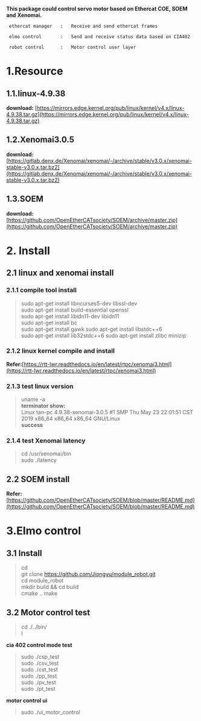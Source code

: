 
**This package could control servo motor based on Ethercat COE, SOEM and Xenomai.**


     ethercat manager   :   Receive and send ethercat frames   
     
     elmo control       :   Send and receive status data based on CIA402 
     
     robot control      :   Motor control user layer

# 1.Resource

## 1.1.linux-4.9.38

**download:** [https://mirrors.edge.kernel.org/pub/linux/kernel/v4.x/linux-4.9.38.tar.gz](https://mirrors.edge.kernel.org/pub/linux/kernel/v4.x/linux-4.9.38.tar.gz)

## 1.2.Xenomai3.0.5

**download:** [https://gitlab.denx.de/Xenomai/xenomai/-/archive/stable/v3.0.x/xenomai-stable-v3.0.x.tar.bz2](https://gitlab.denx.de/Xenomai/xenomai/-/archive/stable/v3.0.x/xenomai-stable-v3.0.x.tar.bz2)

## 1.3.SOEM

**download:** [https://github.com/OpenEtherCATsociety/SOEM/archive/master.zip](https://github.com/OpenEtherCATsociety/SOEM/archive/master.zip)

# 2. Install

## 2.1 linux and xenomai install

### 2.1.1 compile tool install

> sudo apt-get install libncurses5-dev libssl-dev   
> sudo apt-get install build-essential openssl  
> sudo apt-get install libidn11-dev libidn11    
> sudo apt-get install bc   
> sudo apt-get install gawk 
> sudo apt-get install libstdc++6   
> sudo apt-get install lib32stdc++6 
> sudo apt-get install zlibc minizip    

### 2.1.2 linux kernel compile and  install
**Refer:**[https://rtt-lwr.readthedocs.io/en/latest/rtpc/xenomai3.html](https://rtt-lwr.readthedocs.io/en/latest/rtpc/xenomai3.html)


### 2.1.3 test linux version
> uname -a      
**terminator show:**     
> Linux tan-pc 4.9.38-xenomai-3.0.5 #1 SMP Thu May 23 22:01:51 CST 2019 x86_64 x86_64 x86_64 GNU/Linux     
**success**    

### 2.1.4 test Xenomai latency
> cd /usr/xenomai/bin   
> sudo ./latency      


## 2.2 SOEM install
**Refer:**[https://github.com/OpenEtherCATsociety/SOEM/blob/master/README.md](https://github.com/OpenEtherCATsociety/SOEM/blob/master/README.md)


# 3.Elmo control

## 3.1 Install
 > cd   
 > git clone https://github.com/Jiongyu/module_robot.git    
 > cd module_robot  
 > mkdir build && cd build  
 > cmake .. 
 > make 

## 3.2 Motor control test

> cd ./../bin/  
> l 

**cia 402 control mode test**
> sudo ./csp_test   
> sudo ./csv_test   
> sudo ./cst_test   
> sudo ./pp_test    
> sudo ./pv_test    
> sudo ./pt_test    

**motor control ui**
> sudo ./ui_motor_control   